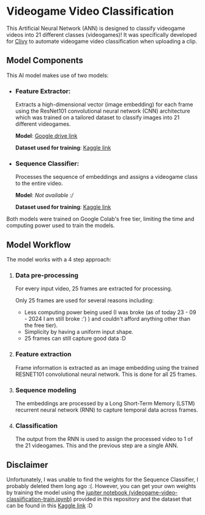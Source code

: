 # Videogame Video Classification
This Artificial Neural Network (ANN) is designed to classify videogame videos into 21 different classes (videogames)! It was specifically developed for [Clivy](https://github.com/juanmartin8a/Clivy) to automate videogame video classification when uploading a clip.

## Model Components
This AI model makes use of two models:
  - ### Feature Extractor:
    Extracts a high-dimensional vector (image embedding) for each frame using the ResNet101 convolutional neural network (CNN) architecture which was trained on a tailored dataset to classify images into 21 different videogames.
    
    **Model**: [Google drive link](https://drive.google.com/file/d/1pBWPHWTvzMKZa9pcByVRwIxGbFPWWzN0/view?usp=sharing)
    
    **Dataset used for training**: [Kaggle link](https://www.kaggle.com/datasets/juanmartinzabala/videogame-image-classification)
  - ### Sequence Classifier:
    Processes the sequence of embeddings and assigns a videogame class to the entire video.

    **Model**: *Not available :/*
    
     **Dataset used for training**: [Kaggle link](https://www.kaggle.com/datasets/juanmartinzabala/videogamesvideosdataset)

Both models were trained on Google Colab's free tier, limiting the time and computing power used to train the models.


## Model Workflow
The model works with a 4 step approach:
  1. ### Data pre-processing
      For every input video, 25 frames are extracted for processing.
  
      Only 25 frames are used for several reasons including:
        - Less computing power being used (I was broke (as of today 23 - 09 - 2024 I am still broke :') ) and couldn't afford anything other than the free tier).
        - Simplicity by having a uniform input shape.
        - 25 frames can still capture good data :D

  2. ### Feature extraction
      Frame information is extracted as an image embedding using the trained RESNET101 convolutional neural network. This is done for all 25 frames.

  3. ### Sequence modeling
      The embeddings are processed by a Long Short-Term Memory (LSTM) recurrent neural network (RNN) to capture temporal data across frames.

  4. ### Classification
      The output from the RNN is used to assign the processed video to 1 of the 21 videogames. This and the previous step are a single ANN.

## Disclaimer
Unfortunately, I was unable to find the weights for the Sequence Classifier, I probably deleted them long ago :(. However, you can get your own weights by training the model using the [jupiter notebook (videogame-video-classiification-train.ipynb)](https://github.com/juanmartin8a/Videogame-Video-Classification/blob/main/videogame-video-classiification-train.ipynb) provided in this repository and the dataset that can be found in this [Kaggle link](https://www.kaggle.com/datasets/juanmartinzabala/videogamesvideosdataset) :D
